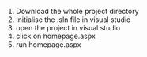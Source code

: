 1. Download the whole project directory
2. Initialise the .sln file in visual studio
3. open the project in visual studio
4. click on homepage.aspx
5. run homepage.aspx
